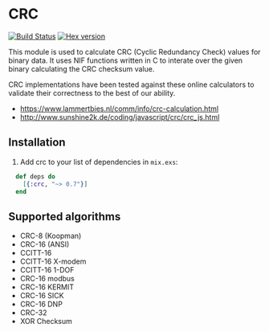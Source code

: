 # CRC

[![Build
Status](https://travis-ci.org/TattdCodeMonkey/crc.png?branch=master)](https://travis-ci.org/TattdCodeMonkey/crc)
[![Hex version](https://img.shields.io/hexpm/v/crc.svg "Hex
version")](https://hex.pm/packages/crc)

This module is used to calculate CRC (Cyclic Redundancy Check) values for binary data. It uses NIF functions written in C to interate over the given binary calculating the CRC checksum value.

CRC implementations have been tested against these online calculators to validate their correctness to the best of our ability.

-  https://www.lammertbies.nl/comm/info/crc-calculation.html
-  http://www.sunshine2k.de/coding/javascript/crc/crc_js.html

## Installation

  1. Add crc to your list of dependencies in `mix.exs`:

```elixir
  def deps do
    [{:crc, "~> 0.7"}]
  end
```

## Supported algorithms

- CRC-8 (Koopman)
- CRC-16 (ANSI)
- CCITT-16
- CCITT-16 X-modem
- CCITT-16 1-DOF
- CRC-16 modbus
- CRC-16 KERMIT
- CRC-16 SICK
- CRC-16 DNP
- CRC-32
- XOR Checksum

